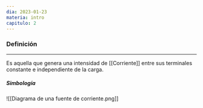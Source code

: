 ```yaml
---
dia: 2023-01-23
materia: intro
capitulo: 2
---
```

### Definición
---
Es aquella que genera una intensidad de [[Corriente]] entre sus terminales constante e independiente de la carga.

##### Simbología

![[Diagrama de una fuente de corriente.png]]
